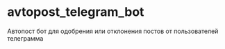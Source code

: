 # avtopost_telegram_bot
 Автопост бот для одобрения или отклонения постов от пользователей телеграмма
